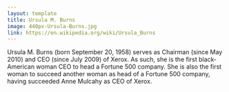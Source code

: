 ```yaml
---
layout: template
title: Ursula M. Burns
image: 440px-Ursula-Burns.jpg
link: https://en.wikipedia.org/wiki/Ursula_Burns
---
```


Ursula M. Burns (born September 20, 1958) serves as Chairman (since May 2010) and CEO (since July 2009) of Xerox. As such, she is the first black-American woman CEO to head a Fortune 500 company. She is also the first woman to succeed another woman as head of a Fortune 500 company, having succeeded Anne Mulcahy as CEO of Xerox.
